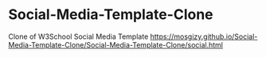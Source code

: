 # Social-Media-Template-Clone
Clone of W3School Social Media Template
https://mosgizy.github.io/Social-Media-Template-Clone/Social-Media-Template-Clone/social.html
